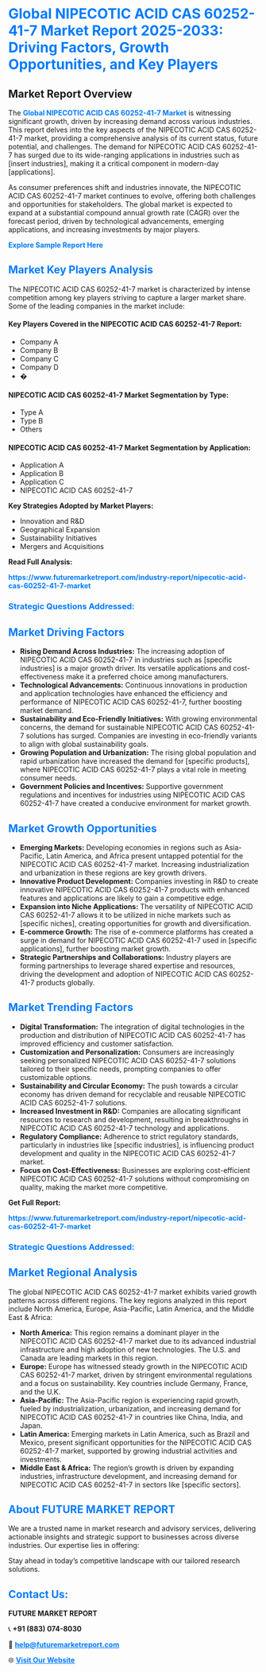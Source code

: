 <h1 style="color: #007BFF;">Global NIPECOTIC ACID CAS 60252-41-7 Market Report 2025-2033: Driving Factors, Growth Opportunities, and Key Players</h1>

<section id="overview">
<h2>Market Report Overview</h2>
<p>The <a href="https://www.futuremarketreport.com/industry-report/nipecotic-acid-cas-60252-41-7-market" style="color: #007BFF; text-decoration: none;"><strong>Global NIPECOTIC ACID CAS 60252-41-7 Market</strong></a> is witnessing significant growth, driven by increasing demand across various industries. This report delves into the key aspects of the NIPECOTIC ACID CAS 60252-41-7 market, providing a comprehensive analysis of its current status, future potential, and challenges. The demand for NIPECOTIC ACID CAS 60252-41-7 has surged due to its wide-ranging applications in industries such as [insert industries], making it a critical component in modern-day [applications].</p>
<p>As consumer preferences shift and industries innovate, the NIPECOTIC ACID CAS 60252-41-7 market continues to evolve, offering both challenges and opportunities for stakeholders. The global market is expected to expand at a substantial compound annual growth rate (CAGR) over the forecast period, driven by technological advancements, emerging applications, and increasing investments by major players.</p>
</section>

<section id="overview">
<p><a href="https://www.futuremarketreport.com/request-sample/reportId=120495" style="color: #007BFF; text-decoration: none;"><strong>Explore Sample Report Here</strong></a></p>
</section>

<section id="key-players">
<h2 style="color: #007BFF;">Market Key Players Analysis</h2>
<p>The NIPECOTIC ACID CAS 60252-41-7 market is characterized by intense competition among key players striving to capture a larger market share. Some of the leading companies in the market include:</p>
<h4>Key Players Covered in the NIPECOTIC ACID CAS 60252-41-7 Report:</h4>
<ul><li>Company A</li><li>Company B</li><li>Company C</li><li>Company D</li><li>�</li></ul>
<h4>NIPECOTIC ACID CAS 60252-41-7 Market Segmentation by Type:</h4>
<ul><li>Type A</li><li>Type B</li><li>Others</li></ul>

<h4>NIPECOTIC ACID CAS 60252-41-7 Market Segmentation by Application:</h4>
<ul><li>Application A</li><li>Application B</li><li>Application C</li><li>NIPECOTIC ACID CAS 60252-41-7</li></ul>
<p><strong>Key Strategies Adopted by Market Players:</strong></p>
<ul>
<li>Innovation and R&D</li>
<li>Geographical Expansion</li>
<li>Sustainability Initiatives</li>
<li>Mergers and Acquisitions</li>
</ul>
</section>

<section>
<p><strong>Read Full Analysis: </strong></p><a href="https://www.futuremarketreport.com/industry-report/nipecotic-acid-cas-60252-41-7-market" style="color: #007BFF; text-decoration: none;"><strong>https://www.futuremarketreport.com/industry-report/nipecotic-acid-cas-60252-41-7-market</strong></a>
<h3 style="color: #007BFF;">Strategic Questions Addressed:</h3>
</section>

<section id="driving-factors">
<h2 style="color: #007BFF;">Market Driving Factors</h2>
<ul>
<li><strong>Rising Demand Across Industries:</strong> The increasing adoption of NIPECOTIC ACID CAS 60252-41-7 in industries such as [specific industries] is a major growth driver. Its versatile applications and cost-effectiveness make it a preferred choice among manufacturers.</li>
<li><strong>Technological Advancements:</strong> Continuous innovations in production and application technologies have enhanced the efficiency and performance of NIPECOTIC ACID CAS 60252-41-7, further boosting market demand.</li>
<li><strong>Sustainability and Eco-Friendly Initiatives:</strong> With growing environmental concerns, the demand for sustainable NIPECOTIC ACID CAS 60252-41-7 solutions has surged. Companies are investing in eco-friendly variants to align with global sustainability goals.</li>
<li><strong>Growing Population and Urbanization:</strong> The rising global population and rapid urbanization have increased the demand for [specific products], where NIPECOTIC ACID CAS 60252-41-7 plays a vital role in meeting consumer needs.</li>
<li><strong>Government Policies and Incentives:</strong> Supportive government regulations and incentives for industries using NIPECOTIC ACID CAS 60252-41-7 have created a conducive environment for market growth.</li>
</ul>
</section>

<section id="growth-opportunities">
<h2 style="color: #007BFF;">Market Growth Opportunities</h2>
<ul>
<li><strong>Emerging Markets:</strong> Developing economies in regions such as Asia-Pacific, Latin America, and Africa present untapped potential for the NIPECOTIC ACID CAS 60252-41-7 market. Increasing industrialization and urbanization in these regions are key growth drivers.</li>
<li><strong>Innovative Product Development:</strong> Companies investing in R&D to create innovative NIPECOTIC ACID CAS 60252-41-7 products with enhanced features and applications are likely to gain a competitive edge.</li>
<li><strong>Expansion into Niche Applications:</strong> The versatility of NIPECOTIC ACID CAS 60252-41-7 allows it to be utilized in niche markets such as [specific niches], creating opportunities for growth and diversification.</li>
<li><strong>E-commerce Growth:</strong> The rise of e-commerce platforms has created a surge in demand for NIPECOTIC ACID CAS 60252-41-7 used in [specific applications], further boosting market growth.</li>
<li><strong>Strategic Partnerships and Collaborations:</strong> Industry players are forming partnerships to leverage shared expertise and resources, driving the development and adoption of NIPECOTIC ACID CAS 60252-41-7 products globally.</li>
</ul>
</section>

<section id="trending-factors">
<h2 style="color: #007BFF;">Market Trending Factors</h2>
<ul>
<li><strong>Digital Transformation:</strong> The integration of digital technologies in the production and distribution of NIPECOTIC ACID CAS 60252-41-7 has improved efficiency and customer satisfaction.</li>
<li><strong>Customization and Personalization:</strong> Consumers are increasingly seeking personalized NIPECOTIC ACID CAS 60252-41-7 solutions tailored to their specific needs, prompting companies to offer customizable options.</li>
<li><strong>Sustainability and Circular Economy:</strong> The push towards a circular economy has driven demand for recyclable and reusable NIPECOTIC ACID CAS 60252-41-7 solutions.</li>
<li><strong>Increased Investment in R&D:</strong> Companies are allocating significant resources to research and development, resulting in breakthroughs in NIPECOTIC ACID CAS 60252-41-7 technology and applications.</li>
<li><strong>Regulatory Compliance:</strong> Adherence to strict regulatory standards, particularly in industries like [specific industries], is influencing product development and quality in the NIPECOTIC ACID CAS 60252-41-7 market.</li>
<li><strong>Focus on Cost-Effectiveness:</strong> Businesses are exploring cost-efficient NIPECOTIC ACID CAS 60252-41-7 solutions without compromising on quality, making the market more competitive.</li>
</ul>
</section>

<section>
<p><strong>Get Full Report: </strong></p><a href="https://www.futuremarketreport.com/industry-report/nipecotic-acid-cas-60252-41-7-market" style="color: #007BFF; text-decoration: none;"><strong>https://www.futuremarketreport.com/industry-report/nipecotic-acid-cas-60252-41-7-market</strong></a>
<h3 style="color: #007BFF;">Strategic Questions Addressed:</h3>
</section>


<section id="regional-analysis">
<h2 style="color: #007BFF;">Market Regional Analysis</h2>
<p>The global NIPECOTIC ACID CAS 60252-41-7 market exhibits varied growth patterns across different regions. The key regions analyzed in this report include North America, Europe, Asia-Pacific, Latin America, and the Middle East & Africa:</p>
<ul>
<li><strong>North America:</strong> This region remains a dominant player in the NIPECOTIC ACID CAS 60252-41-7 market due to its advanced industrial infrastructure and high adoption of new technologies. The U.S. and Canada are leading markets in this region.</li>
<li><strong>Europe:</strong> Europe has witnessed steady growth in the NIPECOTIC ACID CAS 60252-41-7 market, driven by stringent environmental regulations and a focus on sustainability. Key countries include Germany, France, and the U.K.</li>
<li><strong>Asia-Pacific:</strong> The Asia-Pacific region is experiencing rapid growth, fueled by industrialization, urbanization, and increasing demand for NIPECOTIC ACID CAS 60252-41-7 in countries like China, India, and Japan.</li>
<li><strong>Latin America:</strong> Emerging markets in Latin America, such as Brazil and Mexico, present significant opportunities for the NIPECOTIC ACID CAS 60252-41-7 market, supported by growing industrial activities and investments.</li>
<li><strong>Middle East & Africa:</strong> The region’s growth is driven by expanding industries, infrastructure development, and increasing demand for NIPECOTIC ACID CAS 60252-41-7 in sectors like [specific sectors].</li>
</ul>
</section>

<footer>
<h2 style="color: #007BFF;">About FUTURE MARKET REPORT</h2>
<p>We are a trusted name in market research and advisory services, delivering actionable insights and strategic support to businesses across diverse industries. Our expertise lies in offering:</p>

<p>Stay ahead in today’s competitive landscape with our tailored research solutions.</p>

<h2 style="color: #007BFF;">Contact Us:</h2>
<p><strong>FUTURE MARKET REPORT</strong></p>
<p>📞 <strong>+91 (883) 074-8030</strong></p>
<p>📧 <strong><a href="mailto:help@futuremarketreport.com" style="color: #007BFF;">help@futuremarketreport.com</a></strong></p>
<p>🌐 <strong><a href="https://www.futuremarketreport.com/" style="color: #007BFF;">Visit Our Website</a></strong></p>
</footer>